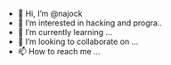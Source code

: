 - 👋 Hi, I’m @najock
- 👀 I’m interested in hacking and progra..
- 🌱 I’m currently learning ...
- 💞️ I’m looking to collaborate on ...
- 📫 How to reach me ...

<!---
najock/najock is a ✨ special ✨ repository because its `README.md` (this file) appears on your GitHub profile.
You can click the Preview link to take a look at your changes.
--->
